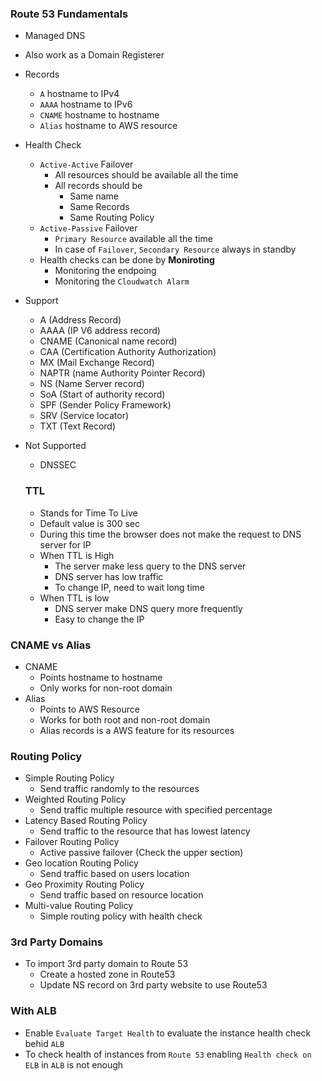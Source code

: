 ### Route 53 Fundamentals

- Managed DNS
- Also work as a Domain Registerer
- Records

  - `A` hostname to IPv4
  - `AAAA` hostname to IPv6
  - `CNAME` hostname to hostname
  - `Alias` hostname to AWS resource

- Health Check
  - `Active-Active` Failover
    - All resources should be available all the time
    - All records should be
      - Same name
      - Same Records
      - Same Routing Policy
  - `Active-Passive` Failover
    - `Primary Resource` available all the time
    - In case of `Failover`, `Secondary Resource` always in standby
  - Health checks can be done by **Moniroting**
    - Monitoring the endpoing
    - Monitoring the `Cloudwatch Alarm`
- Support
  - A (Address Record)
  - AAAA (IP V6 address record)
  - CNAME (Canonical name record)
  - CAA (Certification Authority Authorization)
  - MX (Mail Exchange Record)
  - NAPTR (name Authority Pointer Record)
  - NS (Name Server record)
  - SoA (Start of authority record)
  - SPF (Sender Policy Framework)
  - SRV (Service locator)
  - TXT (Text Record)
- Not Supported

  - DNSSEC

  ### TTL

  - Stands for Time To Live
  - Default value is 300 sec
  - During this time the browser does not make the request to DNS server for IP
  - When TTL is High
    - The server make less query to the DNS server
    - DNS server has low traffic
    - To change IP, need to wait long time
  - When TTL is low
    - DNS server make DNS query more frequently
    - Easy to change the IP

### CNAME vs Alias

- CNAME
  - Points hostname to hostname
  - Only works for non-root domain
- Alias
  - Points to AWS Resource
  - Works for both root and non-root domain
  - Alias records is a AWS feature for its resources

### Routing Policy

- Simple Routing Policy
  - Send traffic randomly to the resources
- Weighted Routing Policy
  - Send traffic multiple resource with specified percentage
- Latency Based Routing Policy
  - Send traffic to the resource that has lowest latency
- Failover Routing Policy
  - Active passive failover (Check the upper section)
- Geo location Routing Policy
  - Send traffic based on users location
- Geo Proximity Routing Policy
  - Send traffic based on resource location
- Multi-value Routing Policy
  - Simple routing policy with health check

### 3rd Party Domains

- To import 3rd party domain to Route 53
  - Create a hosted zone in Route53
  - Update NS record on 3rd party website to use Route53

### With ALB
- Enable `Evaluate Target Health` to evaluate the instance health check behid `ALB`
- To check health of instances from `Route 53` enabling `Health check on ELB` in `ALB` is not enough